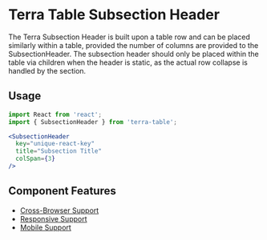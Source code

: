 # Terra Table Subsection Header

The Terra Subsection Header is built upon a table row and can be placed similarly within a table, provided the number of columns are provided to the SubsectionHeader. The subsection header should only be placed within the table via children when the header is static, as the actual row collapse is handled by the section.

## Usage

```jsx
import React from 'react';
import { SubsectionHeader } from 'terra-table';

<SubsectionHeader
  key="unique-react-key"
  title="Subsection Title"
  colSpan={3}
/>
```

## Component Features
* [Cross-Browser Support](https://github.com/cerner/terra-ui/blob/master/src/terra-dev-site/contributing/ComponentStandards.e.contributing.md#cross-browser-support)
* [Responsive Support](https://github.com/cerner/terra-ui/blob/master/src/terra-dev-site/contributing/ComponentStandards.e.contributing.md#responsive-support)
* [Mobile Support](https://github.com/cerner/terra-ui/blob/master/src/terra-dev-site/contributing/ComponentStandards.e.contributing.md#mobile-support)
